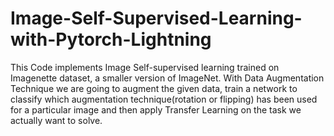 # Image-Self-Supervised-Learning-with-Pytorch-Lightning


This Code implements Image Self-supervised learning trained on Imagenette dataset, a smaller version of ImageNet. With Data Augmentation Technique we are going to augment the given data, train a network to classify which augmentation technique(rotation or flipping) has been used for a particular image and then apply Transfer Learning on the task we actually want to solve. 
